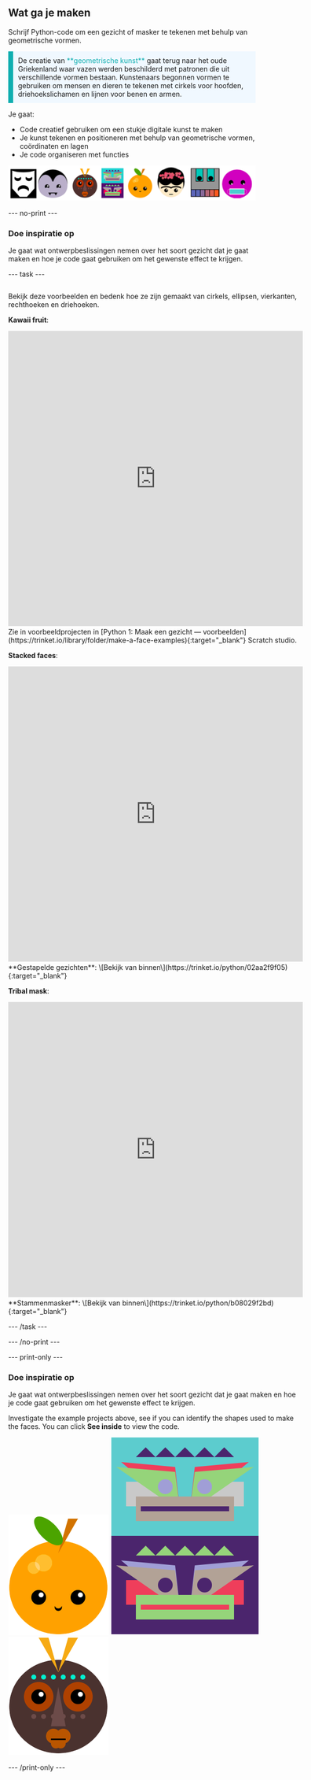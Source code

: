 ## Wat ga je maken

Schrijf Python-code om een gezicht of masker te tekenen met behulp van geometrische vormen.

<p style="border-left: solid; border-width:10px; border-color: #0faeb0; background-color: aliceblue; padding: 10px;">
De creatie van <span style="color: #0faeb0">**geometrische kunst**</span> gaat terug naar het oude Griekenland waar vazen werden beschilderd met patronen die uit verschillende vormen bestaan. Kunstenaars begonnen vormen te gebruiken om mensen en dieren te tekenen met cirkels voor hoofden, driehoekslichamen en lijnen voor benen en armen.
</p>

Je gaat:

+ Code creatief gebruiken om een stukje digitale kunst te maken
+ Je kunst tekenen en positioneren met behulp van geometrische vormen, coördinaten en lagen
+ Je code organiseren met functies

![Voorbeelden van verschillende gezichten.](images/strip.png)

--- no-print ---

### Doe inspiratie op

Je gaat wat ontwerpbeslissingen nemen over het soort gezicht dat je gaat maken en hoe je code gaat gebruiken om het gewenste effect te krijgen.

--- task ---
<div style="display: flex; flex-wrap: wrap">
<div style="flex-basis: 175px; flex-grow: 1">

Bekijk deze voorbeelden en bedenk hoe ze zijn gemaakt van cirkels, ellipsen, vierkanten, rechthoeken en driehoeken.

**Kawaii fruit**:
<iframe src="https://editor.raspberrypi.org/en/embed/viewer/fruit-face-example" width="600" height="600" frameborder="0" marginwidth="0" marginheight="0" allowfullscreen>
</iframe> Zie in voorbeeldprojecten in [Python 1: Maak een gezicht — voorbeelden](https://trinket.io/library/folder/make-a-face-examples){:target="_blank"} Scratch studio.

**Stacked faces**:
<iframe src="https://editor.raspberrypi.org/en/embed/viewer/stacked-faces-example" width="600" height="600" frameborder="0" marginwidth="0" marginheight="0" allowfullscreen>
</iframe> **Gestapelde gezichten**: \[Bekijk van binnen\](https://trinket.io/python/02aa2f9f05){:target="_blank"}

**Tribal mask**:
<iframe src="https://editor.raspberrypi.org/en/embed/viewer/tribal-mask-example" width="600" height="600" frameborder="0" marginwidth="0" marginheight="0" allowfullscreen>
</iframe> **Stammenmasker**: \[Bekijk van binnen\](https://trinket.io/python/b08029f2bd){:target="_blank"}

--- /task ---

--- /no-print ---

--- print-only ---

### Doe inspiratie op

Je gaat wat ontwerpbeslissingen nemen over het soort gezicht dat je gaat maken en hoe je code gaat gebruiken om het gewenste effect te krijgen.

Investigate the example projects above, see if you can identify the shapes used to make the faces. You can click **See inside** to view the code.

![Het output gebied van het Kawaii-fruitproject.](images/smile.png) ![Het uitvoergebied van de gestapelde gezichtenproject.](images/stacked.png) ![Het output gebied van het stammenmasker project.](images/tribal.png)

--- /print-only ---

